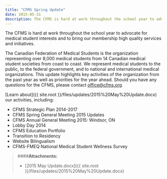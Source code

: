 ```yaml
---
title: "CFMS Spring Update"
date: 2015-05-31
description: The CFMS is hard at work throughout the school year to advocate for medical student interests and to bring our membership high quality services and initiatives.
---
```


The CFMS is hard at work throughout the school year to advocate for medical student interests and to bring our membership high quality services and initiatives.

The Canadian Federation of Medical Students is the organization representing over 8,000 medical students from 14 Canadian medical student societies from coast to coast. We represent medical students to the public, to the federal government, and to national and international medical organizations. This update highlights key activities of the organization from the past year as well as priorities for the year ahead. Should you have any questions for the CFMS, please contact [office@cfms.org](mailto:office@cfms.org).

[Learn about]({{ site.root }}/files/updates/2015%20May%20Update.docx) our activities, including:

- CFMS Strategic Plan 2014-2017
- CFMS Spring General Meeting 2015 Updates
- CFMS Annual General Meeting 2015: Windsor, ON
- Lobby Day 2014
- CFMS Education Portfolio
- Transition to Residency
- Website Bilingualism
- CFMS-FMEQ National Medical Student Wellness Survey

> ####**Attachments:**
> - [2015 May Update.docx]({{ site.root }}/files/updates/2015%20May%20Update.docx)
